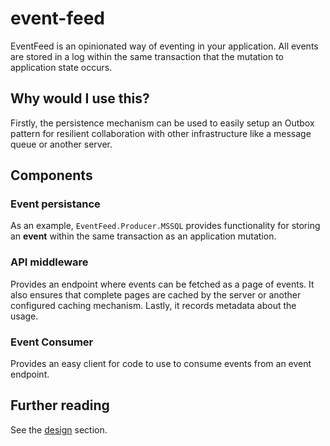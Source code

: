 # event-feed

EventFeed is an opinionated way of eventing in your application. All events are stored in a log within the same transaction that the mutation to application state occurs. 

## Why would I use this?

Firstly, the persistence mechanism can be used to easily setup an Outbox pattern for resilient collaboration with other infrastructure like a message queue or another server.

## Components

### Event persistance

As an example, `EventFeed.Producer.MSSQL` provides functionality for storing an **event** within the same transaction as an application mutation. 

### API middleware

Provides an endpoint where events can be fetched as a page of events. It also ensures that complete pages are cached by the server or another configured caching mechanism. Lastly, it records metadata about the usage.

### Event Consumer

Provides an easy client for code to use to consume events from an event endpoint.

## Further reading

See the [design](/design) section.